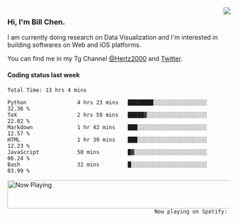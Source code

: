 <img  align="right" src="https://github-readme-stats.vercel.app/api?username=BillChen2k&show_icons=false&count_private=true&hide_title=true">

### Hi, I'm Bill Chen.

I am currently doing research on Data Visualization and I'm interested in building softwares on Web and iOS platforms.

You can find me in my Tg Channel [@Hertz2000](https://t.me/Hertz2000) and [Twitter](https://twitter.com/billchen2k).

#### Coding status last week

<!--START_SECTION:waka-->

```text
Total Time: 13 hrs 4 mins

Python                4 hrs 23 mins   ████████░░░░░░░░░░░░░░░░░   32.36 %
TeX                   2 hrs 59 mins   █████▓░░░░░░░░░░░░░░░░░░░   22.02 %
Markdown              1 hr 42 mins    ███░░░░░░░░░░░░░░░░░░░░░░   12.57 %
HTML                  1 hr 39 mins    ███░░░░░░░░░░░░░░░░░░░░░░   12.23 %
JavaScript            50 mins         █▓░░░░░░░░░░░░░░░░░░░░░░░   06.24 %
Bash                  32 mins         █░░░░░░░░░░░░░░░░░░░░░░░░   03.99 %
```

<!--END_SECTION:waka-->


<div>
<a href="https://spotify-now-playing.billchen2k.vercel.app/now-playing?open">
   <img align="right" src="https://spotify-now-playing.billchen2k.vercel.app/now-playing" width="540" height="64" alt="Now Playing">
</a>
</div>

<div>
<p align="right"><code>Now playing on Spotify: </code></p>
</div>

<!--
**BillChen2K/BillChen2K** is a ✨ _special_ ✨ repository because its `README.md` (this file) appears on your GitHub profile.

Here are some ideas to get you started:

- 🔭 I’m currently working on ...
- 🌱 I’m currently learning ...
- 👯 I’m looking to collaborate on ...
- 🤔 I’m looking for help with ...
- 💬 Ask me about ...
- 📫 How to reach me: ...
- 😄 Pronouns: ...
- ⚡ Fun fact: ...
-->
